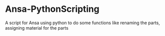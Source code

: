 # Ansa-PythonScripting
A script for Ansa using python to do some functions like renaming the parts, assigning material for the parts
